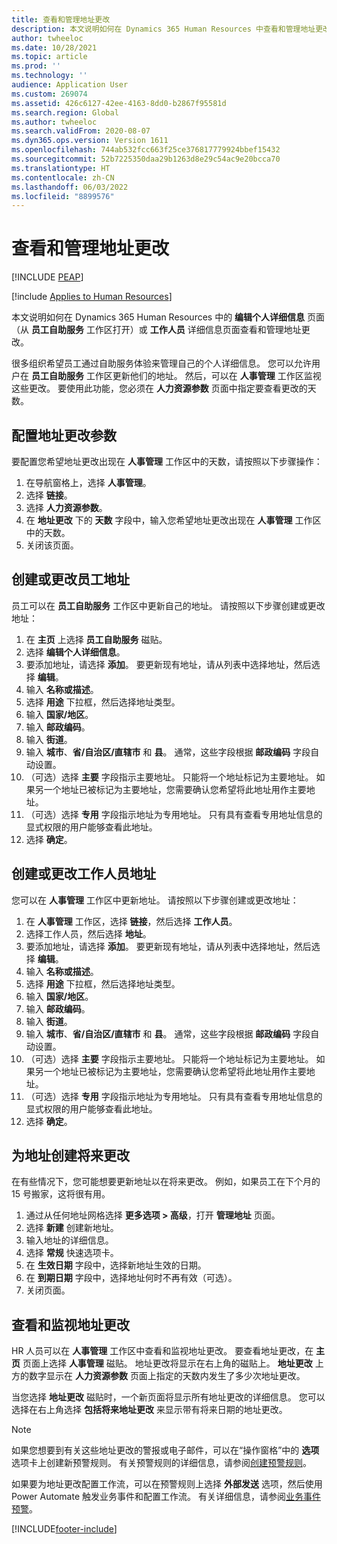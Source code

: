 ```yaml
---
title: 查看和管理地址更改
description: 本文说明如何在 Dynamics 365 Human Resources 中查看和管理地址更改。
author: twheeloc
ms.date: 10/28/2021
ms.topic: article
ms.prod: ''
ms.technology: ''
audience: Application User
ms.custom: 269074
ms.assetid: 426c6127-42ee-4163-8dd0-b2867f95581d
ms.search.region: Global
ms.author: twheeloc
ms.search.validFrom: 2020-08-07
ms.dyn365.ops.version: Version 1611
ms.openlocfilehash: 744ab532fcc663f25ce376817779924bbef15432
ms.sourcegitcommit: 52b7225350daa29b1263d8e29c54ac9e20bcca70
ms.translationtype: HT
ms.contentlocale: zh-CN
ms.lasthandoff: 06/03/2022
ms.locfileid: "8899576"
---
```

# <a name="view-and-manage-address-changes"></a>查看和管理地址更改


[!INCLUDE [PEAP](../includes/peap-1.md)]

[!include [Applies to Human Resources](../includes/applies-to-hr.md)]

本文说明如何在 Dynamics 365 Human Resources 中的 **编辑个人详细信息** 页面（从 **员工自助服务** 工作区打开）或 **工作人员** 详细信息页面查看和管理地址更改。

很多组织希望员工通过自助服务体验来管理自己的个人详细信息。 您可以允许用户在 **员工自助服务** 工作区更新他们的地址。 然后，可以在 **人事管理** 工作区监视这些更改。 要使用此功能，您必须在 **人力资源参数** 页面中指定要查看更改的天数。

## <a name="configure-address-change-parameters"></a>配置地址更改参数

要配置您希望地址更改出现在 **人事管理** 工作区中的天数，请按照以下步骤操作：

1. 在导航窗格上，选择 **人事管理**。
2. 选择 **链接**。
3. 选择 **人力资源参数**。
4. 在 **地址更改** 下的 **天数** 字段中，输入您希望地址更改出现在 **人事管理** 工作区中的天数。
5. 关闭该页面。

## <a name="create-or-change-an-employee-address"></a>创建或更改员工地址

员工可以在 **员工自助服务** 工作区中更新自己的地址。 请按照以下步骤创建或更改地址：

1. 在 **主页** 上选择 **员工自助服务** 磁贴。
2. 选择 **编辑个人详细信息**。
3. 要添加地址，请选择 **添加**。 要更新现有地址，请从列表中选择地址，然后选择 **编辑**。
4. 输入 **名称或描述**。
5. 选择 **用途** 下拉框，然后选择地址类型。
6. 输入 **国家/地区**。
7. 输入 **邮政编码**。
8. 输入 **街道**。
9. 输入 **城市**、**省/自治区/直辖市** 和 **县**。 通常，这些字段根据 **邮政编码** 字段自动设置。
10. （可选）选择 **主要** 字段指示主要地址。 只能将一个地址标记为主要地址。 如果另一个地址已被标记为主要地址，您需要确认您希望将此地址用作主要地址。
11. （可选）选择 **专用** 字段指示地址为专用地址。 只有具有查看专用地址信息的显式权限的用户能够查看此地址。
12. 选择 **确定**。

## <a name="create-or-change-a-worker-address"></a>创建或更改工作人员地址

您可以在 **人事管理** 工作区中更新地址。 请按照以下步骤创建或更改地址：

1. 在 **人事管理** 工作区，选择 **链接**，然后选择 **工作人员**。
2. 选择工作人员，然后选择 **地址**。
3. 要添加地址，请选择 **添加**。 要更新现有地址，请从列表中选择地址，然后选择 **编辑**。
4. 输入 **名称或描述**。
5. 选择 **用途** 下拉框，然后选择地址类型。
6. 输入 **国家/地区**。
7. 输入 **邮政编码**。
8. 输入 **街道**。
9. 输入 **城市**、**省/自治区/直辖市** 和 **县**。 通常，这些字段根据 **邮政编码** 字段自动设置。
10. （可选）选择 **主要** 字段指示主要地址。 只能将一个地址标记为主要地址。 如果另一个地址已被标记为主要地址，您需要确认您希望将此地址用作主要地址。
11. （可选）选择 **专用** 字段指示地址为专用地址。 只有具有查看专用地址信息的显式权限的用户能够查看此地址。
12. 选择 **确定**。
 
## <a name="create-a-future-change-for-an-address"></a>为地址创建将来更改

在有些情况下，您可能想要更新地址以在将来更改。 例如，如果员工在下个月的 15 号搬家，这将很有用。

1. 通过从任何地址网格选择 **更多选项 > 高级**，打开 **管理地址** 页面。
2. 选择 **新建** 创建新地址。
3. 输入地址的详细信息。
4. 选择 **常规** 快速选项卡。
5. 在 **生效日期** 字段中，选择新地址生效的日期。
6. 在 **到期日期** 字段中，选择地址何时不再有效（可选）。
7. 关闭页面。

## <a name="view-and-monitor-address-changes"></a>查看和监视地址更改

HR 人员可以在 **人事管理** 工作区中查看和监视地址更改。 要查看地址更改，在 **主页** 页面上选择 **人事管理** 磁贴。 地址更改将显示在右上角的磁贴上。 **地址更改** 上方的数字显示在 **人力资源参数** 页面上指定的天数内发生了多少次地址更改。 

当您选择 **地址更改** 磁贴时，一个新页面将显示所有地址更改的详细信息。 您可以选择在右上角选择 **包括将来地址更改** 来显示带有将来日期的地址更改。

> [!NOTE]
> 如果您想要到有关这些地址更改的警报或电子邮件，可以在“操作窗格”中的 **选项** 选项卡上创建新预警规则。 有关预警规则的详细信息，请参阅[创建预警规则](../fin-ops-core/fin-ops/get-started/create-alerts.md)。
>
> 如果要为地址更改配置工作流，可以在预警规则上选择 **外部发送** 选项，然后使用 Power Automate 触发业务事件和配置工作流。 有关详细信息，请参阅[业务事件预警](../fin-ops-core/fin-ops/get-started/create-alerts.md#alerts-as-business-events)。


[!INCLUDE[footer-include](../includes/footer-banner.md)]
